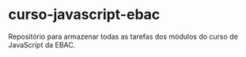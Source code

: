 # curso-javascript-ebac
Repositório para armazenar todas as tarefas dos módulos do curso de JavaScript da EBAC.
